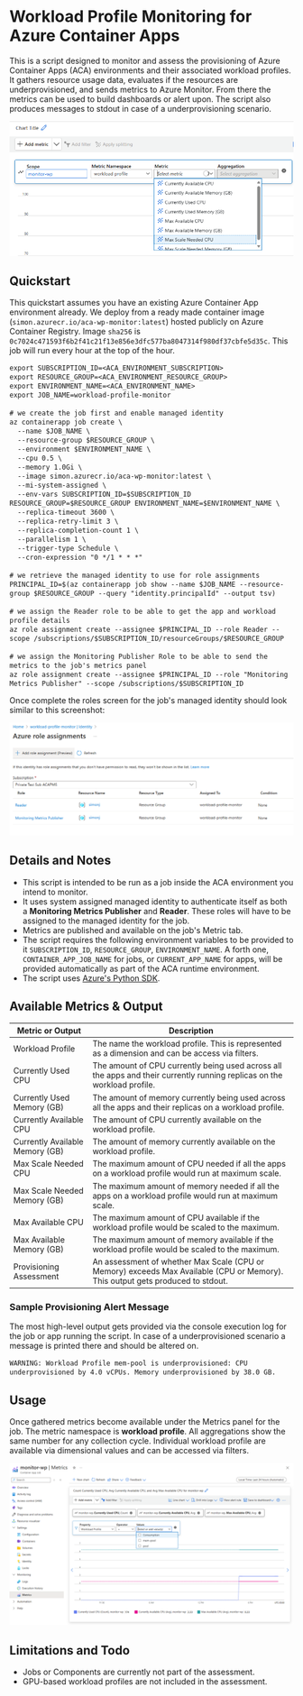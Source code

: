 # Workload Profile Monitoring for Azure Container Apps

This is a script designed to monitor and assess the provisioning of Azure Container Apps (ACA) environments and their associated workload profiles. It gathers resource usage data, evaluates if the resources are underprovisioned, and sends metrics to Azure Monitor. From there the metrics can be used to build dashboards or alert upon. The script also produces messages to stdout in case of a underprovisioning scenario.

![screenshot showing the metrics list](./misc/metrics-close-up.png)

## Quickstart

This quickstart assumes you have an existing Azure Container App environment already. We deploy from a ready made container image (`simon.azurecr.io/aca-wp-monitor:latest`) hosted publicly on Azure Container Registry. Image `sha256` is `0c7024c471593f6b2f41c21f13e856e3dfc577ba8047314f980df37cbfe5d35c`. This job will run every hour at the top of the hour.

```
export SUBSCRIPTION_ID=<ACA_ENVIRONMENT_SUBSCRIPTION>
export RESOURCE_GROUP=<ACA_ENVIRONMENT_RESOURCE_GROUP>
export ENVIRONMENT_NAME=<ACA_ENVIRONMENT_NAME>
export JOB_NAME=workload-profile-monitor

# we create the job first and enable managed identity
az containerapp job create \
  --name $JOB_NAME \
  --resource-group $RESOURCE_GROUP \
  --environment $ENVIRONMENT_NAME \
  --cpu 0.5 \
  --memory 1.0Gi \
  --image simon.azurecr.io/aca-wp-monitor:latest \
  --mi-system-assigned \
  --env-vars SUBSCRIPTION_ID=$SUBSCRIPTION_ID RESOURCE_GROUP=$RESOURCE_GROUP ENVIRONMENT_NAME=$ENVIRONMENT_NAME \
  --replica-timeout 3600 \
  --replica-retry-limit 3 \
  --replica-completion-count 1 \
  --parallelism 1 \
  --trigger-type Schedule \
  --cron-expression "0 */1 * * *"

# we retrieve the managed identity to use for role assignments
PRINCIPAL_ID=$(az containerapp job show --name $JOB_NAME --resource-group $RESOURCE_GROUP --query "identity.principalId" --output tsv)

# we assign the Reader role to be able to get the app and workload profile details
az role assignment create --assignee $PRINCIPAL_ID --role Reader --scope /subscriptions/$SUBSCRIPTION_ID/resourceGroups/$RESOURCE_GROUP

# we assign the Monitoring Publisher Role to be able to send the metrics to the job's metrics panel
az role assignment create --assignee $PRINCIPAL_ID --role "Monitoring Metrics Publisher" --scope /subscriptions/$SUBSCRIPTION_ID
```
Once complete the roles screen for the job's managed identity should look similar to this screenshot:

![screenshot showing the job's roles](./misc/job-mi-roles.png)


## Details and Notes
- This script is intended to be run as a job inside the ACA environment you intend to monitor.
- It uses system assigned managed identity to authenticate itself as both a **Monitoring Metrics Publisher** and **Reader**. These roles will have to be assigned to the managed identity for the job.
- Metrics are published and available on the job's Metric tab.
- The script requires the following environment variables to be provided to it `SUBSCRIPTION_ID`, `RESOURCE_GROUP`, `ENVIRONMENT_NAME`. A forth one,  `CONTAINER_APP_JOB_NAME` for jobs, or `CURRENT_APP_NAME` for apps, will be provided automatically as part of the ACA runtime environment.
- The script uses [Azure's Python SDK](https://learn.microsoft.com/en-us/azure/developer/python/sdk/azure-sdk-overview).


## Available Metrics & Output
| Metric or Output                | Description                                                                 |
|---------------------------------|-----------------------------------------------------------------------------|
| Workload Profile                | The name the workload profile. This is represented as a dimension and can be access via filters. |                            
| Currently Used CPU              | The amount of CPU currently being used across all the apps and their currently running replicas on the workload profile. |
| Currently Used Memory (GB)      | The amount of memory currently being used across all the apps and their replicas on a workload profile. |
| Currently Available CPU         | The amount of CPU currently available on the workload profile. |
| Currently Available Memory (GB) | The amount of memory currently available on the workload profile. |
| Max Scale Needed CPU            | The maximum amount of CPU needed if all the apps on a workload profile would run at maximum scale. |
| Max Scale Needed Memory (GB)    | The maximum amount of memory needed if all the apps on a workload profile would run at maximum scale. |
| Max Available CPU               | The maximum amount of CPU available if the workload profile would be scaled to the maximum. |
| Max Available Memory (GB)       | The maximum amount of memory available if the workload profile would be scaled to the maximum. |
| Provisioning Assessment         | An assessment of whether Max Scale (CPU or Memory) exceeds Max Available (CPU or Memory). This output gets produced to stdout. |

### Sample Provisioning Alert Message
The most high-level output gets provided via the console execution log for the job or app running the script. In case of a underprovisioned scenario a message is printed there and should be altered on.
```
WARNING: Workload Profile mem-pool is underprovisioned: CPU underprovisioned by 4.0 vCPUs. Memory underprovisioned by 38.0 GB.
```

## Usage
Once gathered metrics become available under the Metrics panel for the job. The metric namespace is **workload profile**. All aggregations show the same number for any collection cycle. Individual workload profile are available via dimensional values and can be accessed via filters.

![screenshot showing the monitoring panel filter](./misc/aca-monitor-panel.png)


## Limitations and Todo
- Jobs or Components are currently not part of the assessment.
- GPU-based workload profiles are not included in the assessment.
